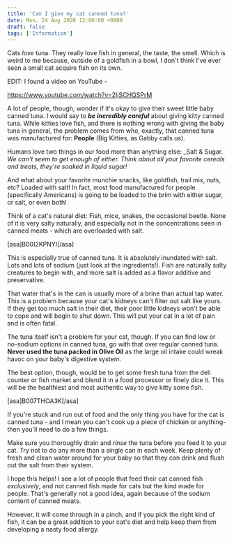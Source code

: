 ```yaml
---
title: 'Can I give my cat canned tuna?'
date: Mon, 24 Aug 2020 12:00:00 +0000
draft: false
tags: ['Information']
---
```


Cats _love_ tuna. They really love fish in general, the taste, the smell. Which is weird to me because, outside of a goldfish in a bowl, I don't think I've ever seen a small cat acquire fish on its own.

EDIT: I found a video on YouTube -

https://www.youtube.com/watch?v=2IjSCHQSPrM

A lot of people, though, wonder if it's okay to give their sweet little baby canned tuna. I would say to _**be incredibly careful**_ about giving kitty canned tuna. While kitties love fish, and there is nothing wrong with giving the baby tuna in general, the problem comes from who, exactly, that canned tuna was manufactured for: **People** (Big Kitties, as Gabby calls us).

Humans love two things in our food more than anything else: _Salt & Sugar. _We can't seem to get enough of either. Think about all your favorite cereals and treats, they're soaked in liquid sugar!_

And what about your favorite munchie snacks, like goldfish, trail mix, nuts, etc? Loaded with salt! In fact, most food manufactured for people (specifically Americans) is going to be loaded to the brim with either sugar, or salt, or even both!

Think of a cat's natural diet: Fish, mice, snakes, the occasional beetle. None of it is very salty naturally, and especially not in the concentrations seen in canned meats - which are overloaded with salt.

\[asa\]B00I2KPNYI\[/asa\]

This is especially true of canned tuna. It is absolutely inundated with salt. Lots and lots of sodium (just look at the ingredients!). Fish are naturally salty creatures to begin with, and more salt is added as a flavor additive and preservative.

That water that's in the can is usually more of a brine than actual tap water. This is a problem because your cat's kidneys can't filter out salt like yours. If they get too much salt in their diet, their poor little kidneys won't be able to cope and will begin to shut down. This will put your cat in a lot of pain and is often fatal.

The tuna itself isn't a problem for your cat, though. If you can find low or no-sodium options in canned tuna, go with that over regular canned tuna. **Never used the tuna packed in Olive Oil** as the large oil intake could wreak havoc on your baby's digestive system.

The best option, though, would be to get some fresh tuna from the deli counter or fish market and blend it in a food processor or finely dice it. This will be the healthiest and most authentic way to give kitty some fish.

\[asa\]B007THOA3K\[/asa\]

If you're stuck and run out of food and the _only_ thing you have for the cat is canned tuna - and I mean you can't cook up a piece of chicken or anything\- then you'll need to do a few things.

Make sure you thoroughly drain and _rinse_ the tuna before you feed it to your cat. Try not to do any more than a single can in each week. Keep plenty of fresh and clean water around for your baby so that they can drink and flush out the salt from their system.

I hope this helps! I see a lot of people that feed their cat canned fish _exclusively_, and not canned fish made for cats but the kind made for people. That's generally not a good idea, again because of the sodium content of canned meats.

However, it will come through in a pinch, and if you pick the right kind of fish, it can be a great addition to your cat's diet and help keep them from developing a nasty food allergy.
